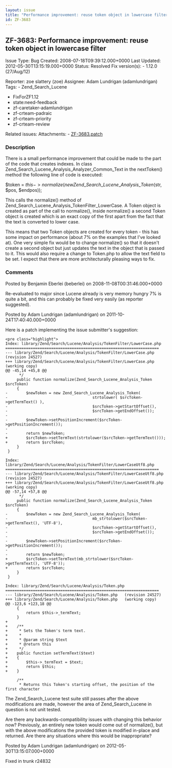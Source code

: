 ```yaml
---
layout: issue
title: "Performance improvement: reuse token object in lowercase filter"
id: ZF-3683
---
```


ZF-3683: Performance improvement: reuse token object in lowercase filter
------------------------------------------------------------------------

 Issue Type: Bug Created: 2008-07-18T09:39:12.000+0000 Last Updated: 2012-05-30T13:15:19.000+0000 Status: Resolved Fix version(s): - 1.12.0 (27/Aug/12)
 
 Reporter:  zoe slattery (zoe)  Assignee:  Adam Lundrigan (adamlundrigan)  Tags: - Zend\_Search\_Lucene
- FixForZF1.12
- state:need-feedback
- zf-caretaker-adamlundrigan
- zf-crteam-padraic
- zf-crteam-priority
- zf-crteam-review
 
 Related issues: 
 Attachments: - [ZF-3683.patch](/issues/secure/attachment/14953/ZF-3683.patch)
 
### Description

There is a small performance improvement that could be made to the part of the code that creates indexes. In class Zend\_Search\_Lucene\_Analysis\_Analyzer\_Common\_Text in the nextToken() method the following line of code is executed:

$token = $this->normalize(new Zend\_Search\_Lucene\_Analysis\_Token($str, $pos, $endpos));

This calls the normalize() method of Zend\_Search\_Lucene\_Analysis\_TokenFilter\_LowerCase. A Token object is created as part of the call to normalize(), inside normalize() a second Token object is created which is an exact copy of the first apart from the fact that the text is converted to lower case.

This means that two Token objects are created for every token - this has some impact on performance (about 7% on the examples that I've looked at). One very simple fix would be to change normalize() so that it doesn't create a second object but just updates the text in the object that is passed to it. This would also require a change to Token.php to allow the text field to be set. I expect that there are more architecturally pleasing ways to fix.

 

 

### Comments

Posted by Benjamin Eberlei (beberlei) on 2008-11-08T00:31:46.000+0000

Re-evaluated to major since Lucene already is very memory hungry 7% is quite a bit, and this can probably be fixed very easily (as reporter suggested).

 

 

Posted by Adam Lundrigan (adamlundrigan) on 2011-10-24T17:40:40.000+0000

Here is a patch implementing the issue submitter's suggestion:

 
    <pre class="highlight">
    Index: library/Zend/Search/Lucene/Analysis/TokenFilter/LowerCase.php
    ===================================================================
    --- library/Zend/Search/Lucene/Analysis/TokenFilter/LowerCase.php   (revision 24527)
    +++ library/Zend/Search/Lucene/Analysis/TokenFilter/LowerCase.php   (working copy)
    @@ -45,14 +45,8 @@
          */
         public function normalize(Zend_Search_Lucene_Analysis_Token $srcToken)
         {
    -        $newToken = new Zend_Search_Lucene_Analysis_Token(
    -                                     strtolower( $srcToken->getTermText() ),
    -                                     $srcToken->getStartOffset(),
    -                                     $srcToken->getEndOffset());
    -
    -        $newToken->setPositionIncrement($srcToken->getPositionIncrement());
    -
    -        return $newToken;
    +        $srcToken->setTermText(strtolower($srcToken->getTermText()));
    +        return $srcToken;
         }
     }
     
    Index: library/Zend/Search/Lucene/Analysis/TokenFilter/LowerCaseUtf8.php
    ===================================================================
    --- library/Zend/Search/Lucene/Analysis/TokenFilter/LowerCaseUtf8.php   (revision 24527)
    +++ library/Zend/Search/Lucene/Analysis/TokenFilter/LowerCaseUtf8.php   (working copy)
    @@ -57,14 +57,8 @@
          */
         public function normalize(Zend_Search_Lucene_Analysis_Token $srcToken)
         {
    -        $newToken = new Zend_Search_Lucene_Analysis_Token(
    -                                     mb_strtolower($srcToken->getTermText(), 'UTF-8'),
    -                                     $srcToken->getStartOffset(),
    -                                     $srcToken->getEndOffset());
    -
    -        $newToken->setPositionIncrement($srcToken->getPositionIncrement());
    -
    -        return $newToken;
    +        $srcToken->setTermText(mb_strtolower($srcToken->getTermText(), 'UTF-8'));
    +        return $srcToken;
         }
     }
     
    Index: library/Zend/Search/Lucene/Analysis/Token.php
    ===================================================================
    --- library/Zend/Search/Lucene/Analysis/Token.php   (revision 24527)
    +++ library/Zend/Search/Lucene/Analysis/Token.php   (working copy)
    @@ -123,6 +123,18 @@
         {
             return $this->_termText;
         }
    +    
    +    /**
    +     * Sets the Token's term text.
    +     * 
    +     * @param string $text
    +     * @return this
    +     */
    +    public function setTermText($text)
    +    {
    +        $this->_termText = $text;
    +        return $this;
    +    }
     
         /**
          * Returns this Token's starting offset, the position of the first character


The Zend\_Search\_Lucene test suite still passes after the above modifications are made, however the area of Zend\_Search\_Lucene in question is not unit tested.

Are there any backwards-compatibility issues with changing this behavior now? Previously, an entirely new token would come out of normalize(), but with the above modifications the provided token is modified in-place and returned. Are there any situations where this would be inappropriate?

 

 

Posted by Adam Lundrigan (adamlundrigan) on 2012-05-30T13:15:07.000+0000

Fixed in trunk r24832

 

 